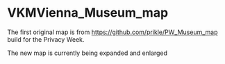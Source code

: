 # VKMVienna_Museum_map

The first original map is from
https://github.com/prikle/PW_Museum_map
build for the Privacy Week.

The new map is currently being expanded and enlarged
